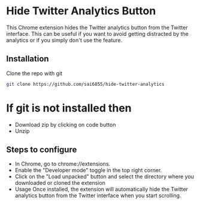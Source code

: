 
# Hide Twitter Analytics Button

This Chrome extension hides the Twitter analytics button from the Twitter interface. This can be useful if you want to avoid getting distracted by the analytics or if you simply don't use the feature.


## Installation

Clone the repo with git

```bash
git clone https://github.com/sai6855/hide-twitter-analytics
```

# If git is not installed then
 - Download zip by clicking on code button 
 - Unzip


## Steps to configure

- In Chrome, go to chrome://extensions.
- Enable the "Developer mode" toggle in the top right corner.
- Click on the "Load unpacked" button and select the directory where you downloaded or cloned the extension
- Usage Once installed, the extension will automatically hide the Twitter analytics button from the Twitter interface when you start scrolling.

